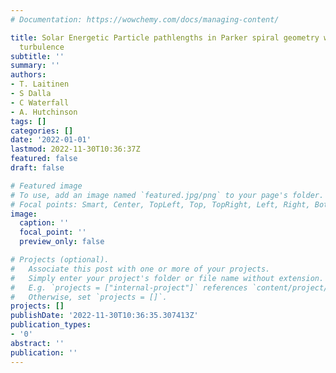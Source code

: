```yaml
---
# Documentation: https://wowchemy.com/docs/managing-content/

title: Solar Energetic Particle pathlengths in Parker spiral geometry with 2D-slab
  turbulence
subtitle: ''
summary: ''
authors:
- T. Laitinen
- S Dalla
- C Waterfall
- A. Hutchinson
tags: []
categories: []
date: '2022-01-01'
lastmod: 2022-11-30T10:36:37Z
featured: false
draft: false

# Featured image
# To use, add an image named `featured.jpg/png` to your page's folder.
# Focal points: Smart, Center, TopLeft, Top, TopRight, Left, Right, BottomLeft, Bottom, BottomRight.
image:
  caption: ''
  focal_point: ''
  preview_only: false

# Projects (optional).
#   Associate this post with one or more of your projects.
#   Simply enter your project's folder or file name without extension.
#   E.g. `projects = ["internal-project"]` references `content/project/deep-learning/index.md`.
#   Otherwise, set `projects = []`.
projects: []
publishDate: '2022-11-30T10:36:35.307413Z'
publication_types:
- '0'
abstract: ''
publication: ''
---
```

